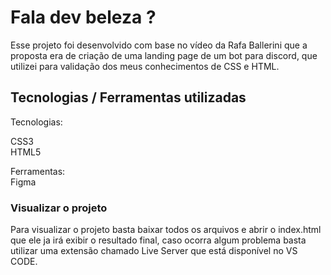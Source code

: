 # Fala dev beleza ?
Esse projeto foi desenvolvido com base no vídeo da Rafa Ballerini que a proposta era de criação de uma landing page de um bot para discord, que utilizei para validação dos meus conhecimentos de CSS e HTML.
  
## Tecnologias / Ferramentas utilizadas 
Tecnologias: 
 
 CSS3 </br>
 HTML5
 
 Ferramentas: </br>
 Figma
 
 ### Visualizar o projeto
 
 Para visualizar o projeto basta baixar todos os arquivos e abrir o index.html que ele ja irá  exibir o resultado final, caso ocorra algum problema basta utilizar uma extensão chamado Live Server que está disponível no VS CODE.
